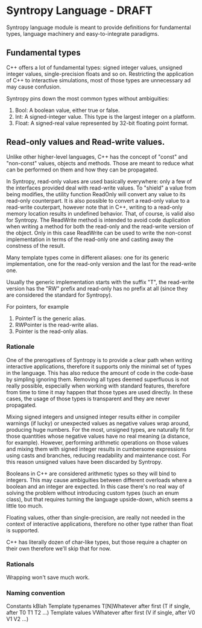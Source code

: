 # Syntropy Language - DRAFT

Syntropy language module is meant to provide definitions for fundamental types, language machinery and easy-to-integrate paradigms.

## Fundamental types

C++ offers a lot of fundamental types: signed integer values, unsigned integer values, single-precision floats and so on.
Restricting the application of C++ to interactive simulations, most of those types are unnecessary ad may cause confusion.

Syntropy pins down the most common types without ambiguities:

1. Bool: A boolean value, either true or false.
2. Int: A signed-integer value. This type is the largest integer on a platform.
3. Float: A signed-real value represented by 32-bit floating point format.

## Read-only values and Read-write values.

Unlike other higher-level languages, C++ has the concept of "const" and "non-const" values, objects and methods.
Those are meant to reduce what can be performed on them and how they can be propagated.

In Syntropy, read-only values are used basically everywhere: only a few of the interfaces provided deal with read-write values.
To "shield" a value from being modifies, the utility function ReadOnly will convert any value to its read-only counterpart.
It is also possible to convert a read-only value to a read-write couterpart, however note that in C++, writing to a read-only memory
location results in undefined behavior. That, of course, is valid also for Syntropy. The ReadWrite method is intended to avoid
code duplication when writing a method for both the read-only and the read-write version of the object. Only in this case
ReadWrite can be used to write the non-const implementation in terms of the read-only one and casting away the constness of the result.

Many template types come in different aliases: one for its generic implementation, one for the read-only version and the last for the read-write one.

Usually the generic implementation starts with the suffix "T", the read-write version has the "RW" prefix and read-only has no prefix at all
(since they are considered the standard for Syntropy).

For pointers, for example

1. PointerT<T> is the generic alias.
2. RWPointer<T> is the read-write alias.
3. Pointer<T> is the read-only alias.

### Rationale

One of the prerogatives of Syntropy is to provide a clear path when writing interactive applications, therefore it supports only
the minimal set of types in the language. This has also reduce the amount of code in the code-base by simpling ignoring them.
Removing all types deemed superfluous is not really possible, especially when working with standard features, therefore from time to time
it may happen that those types are used directly. In these cases, the usage of those types is transparent and they are never propagated.

Mixing signed integers and unsigned integer results either in compiler warnings (if lucky) or unexpected values as negative values
wrap around, producing huge numbers.
For the most, unsigned types, are naturally fit for those quantities whose negative values have no real meaning (a distance, for example).
However, performing arithmetic operations on those values and mixing them with signed integer results in cumbersome expressions using
casts and branches, reducing readability and maintenance cost. For this reason unsigned values have been discarded by Syntropy.

Booleans in C++ are considered arithmetic types so they will bind to integers. This may cause ambiguities between
different overloads where a boolean and an integer are expected. In this case there's no real way of solving the problem without
introducing custom types (such an enum class), but that requires turning the language upside-down, which seems a little too much.

Floating values, other than single-precision, are really not needed in the context of interactive applications, therefore no other type
rather than float is supported.

C++ has literally dozen of char-like types, but those require a chapter on their own therefore we'll skip that for now.

### Rationals

Wrapping <ratio> won't save much work.

### Naming convention

Constants kBlah
Template typenames T[N]Whatever after first (T if single, after T0 T1 T2 ...)
Template values VWhatever after first (V if single, after V0 V1 V2 ...)
